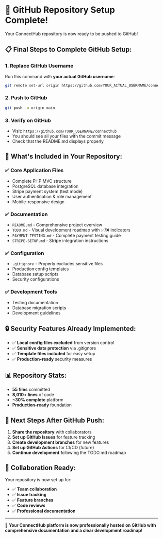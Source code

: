 # 🚀 GitHub Repository Setup Complete!

Your ConnectHub repository is now ready to be pushed to GitHub!

## 📋 **Final Steps to Complete GitHub Setup:**

### 1. **Replace GitHub Username**
Run this command with **your actual GitHub username**:
```bash
git remote set-url origin https://github.com/YOUR_ACTUAL_USERNAME/connecthub.git
```

### 2. **Push to GitHub**
```bash
git push -u origin main
```

### 3. **Verify on GitHub**
- Visit: `https://github.com/YOUR_USERNAME/connecthub`
- You should see all your files with the commit message
- Check that the README.md displays properly

## 🎯 **What's Included in Your Repository:**

### ✅ **Core Application Files**
- Complete PHP MVC structure
- PostgreSQL database integration
- Stripe payment system (test mode)
- User authentication & role management
- Mobile-responsive design

### ✅ **Documentation**
- `README.md` - Comprehensive project overview
- `TODO.md` - Visual development roadmap with ✅/❌ indicators
- `PAYMENT-TESTING.md` - Complete payment testing guide
- `STRIPE-SETUP.md` - Stripe integration instructions

### ✅ **Configuration**
- `.gitignore` - Properly excludes sensitive files
- Production config templates
- Database setup scripts
- Security configurations

### ✅ **Development Tools**
- Testing documentation
- Database migration scripts
- Development guidelines

## 🔒 **Security Features Already Implemented:**

- ✅ **Local config files excluded** from version control
- ✅ **Sensitive data protection** via .gitignore
- ✅ **Template files included** for easy setup
- ✅ **Production-ready** security measures

## 📊 **Repository Stats:**
- **55 files** committed
- **8,010+ lines** of code
- **~30% complete** platform
- **Production-ready** foundation

## 🎉 **Next Steps After GitHub Push:**

1. **Share the repository** with collaborators
2. **Set up GitHub Issues** for feature tracking
3. **Create development branches** for new features
4. **Set up GitHub Actions** for CI/CD (future)
5. **Continue development** following the TODO.md roadmap

## 🤝 **Collaboration Ready:**

Your repository is now set up for:
- ✅ **Team collaboration**
- ✅ **Issue tracking**
- ✅ **Feature branches**
- ✅ **Code reviews**
- ✅ **Professional documentation**

---

**🌟 Your ConnectHub platform is now professionally hosted on GitHub with comprehensive documentation and a clear development roadmap!**
